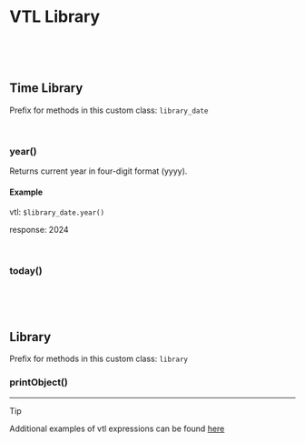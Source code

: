 # VTL Library
&nbsp;

&nbsp;


## Time Library

Prefix for methods in this custom class: `library_date`

&nbsp;

### year()
Returns current year in four-digit format (yyyy).

#### Example
vtl: `$library_date.year()`

response: 2024

&nbsp;

### today()


&nbsp;

&nbsp;

## Library

Prefix for methods in this custom class: `library`

### printObject()



-----
> [!TIP]
> Additional examples of vtl expressions can be found [here](vtl_examples.md) 
